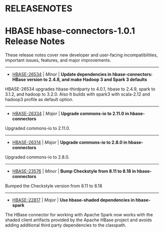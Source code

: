 # RELEASENOTES
<!---
# Licensed to the Apache Software Foundation (ASF) under one
# or more contributor license agreements.  See the NOTICE file
# distributed with this work for additional information
# regarding copyright ownership.  The ASF licenses this file
# to you under the Apache License, Version 2.0 (the
# "License"); you may not use this file except in compliance
# with the License.  You may obtain a copy of the License at
#
#     http://www.apache.org/licenses/LICENSE-2.0
#
# Unless required by applicable law or agreed to in writing, software
# distributed under the License is distributed on an "AS IS" BASIS,
# WITHOUT WARRANTIES OR CONDITIONS OF ANY KIND, either express or implied.
# See the License for the specific language governing permissions and
# limitations under the License.
-->
# HBASE  hbase-connectors-1.0.1 Release Notes

These release notes cover new developer and user-facing incompatibilities, important issues, features, and major improvements.


---

* [HBASE-26534](https://issues.apache.org/jira/browse/HBASE-26534) | *Minor* | **Update dependencies in hbase-connectors: HBase version to 2.4.8, and make Hadoop 3 and Spark 3 defaults**

HBASE-26534 upgrades hbase-thirdparty to 4.0.1, hbase to 2.4.9, spark to 3.1.2, and hadoop to 3.2.0. Also It builds with spark3 with scala-2.12 and hadoop3 profile as default option.


---

* [HBASE-26334](https://issues.apache.org/jira/browse/HBASE-26334) | *Major* | **Upgrade commons-io to 2.11.0 in hbase-connectors**

Upgraded commons-io to 2.11.0.


---

* [HBASE-26314](https://issues.apache.org/jira/browse/HBASE-26314) | *Major* | **Upgrade commons-io to 2.8.0 in hbase-connectors**

Upgraded commons-io to 2.8.0.


---

* [HBASE-23576](https://issues.apache.org/jira/browse/HBASE-23576) | *Minor* | **Bump Checkstyle from 8.11 to 8.18 in hbase-connectors**

Bumped the Checkstyle version from 8.11 to 8.18


---

* [HBASE-22817](https://issues.apache.org/jira/browse/HBASE-22817) | *Major* | **Use hbase-shaded dependencies in hbase-spark**

<!-- markdown -->
The HBase connector for working with Apache Spark now works with the shaded client artifacts provided by the Apache HBase project and avoids adding additional third party dependencies to the classpath.



